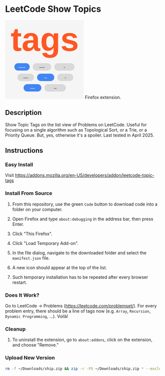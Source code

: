 # LeetCode Show Topics

![Logo](logo.svg)
Firefox extension.

## Description

Show Topic Tags on the list view of Problems on LeetCode. Useful for focusing on a single algorithm such as Topological Sort, or a Trie, or a Priority Queue. But, yes, otherwise it's a spoiler. Last tested in April 2025.

## Instructions

### Easy Install

Visit <https://addons.mozilla.org/en-US/developers/addon/leetcode-topic-tags>

### Install From Source

1. From this repository, use the green `Code` button to download code into a folder on your computer.

2. Open Firefox and type `about:debugging` in the address bar, then press Enter.

3. Click "This Firefox".

4. Click "Load Temporary Add-on".

5. In the file dialog, navigate to the downloaded folder and select the `manifest.json` file.

6. A new icon should appear at the top of the list.

7. Such temporary installation has to be repeated after every browser restart.

### Does It Work?

Go to LeetCode -> Problems (<https://leetcode.com/problemset/>). For every problem entry,
there should be a line of tags now (e.g. `Array`, `Recursion`, `Dynamic Programming`, ...). Voilà!

### Cleanup

1. To uninstall the extension, go to `about:addons`, click on the extension, and choose "Remove."

### Upload New Version

```sh
rm -f ~/Downloads/ship.zip && zip -r -FS ~/Downloads/ship.zip * --exclude '.jj' --exclude '*.git*'    # manually upload it to Mozilla
```
